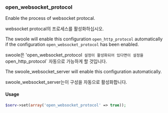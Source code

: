 ### open_websocket_protocol

Enable the process of websocket protocal.

websocket protocal의 프로세스를 활성화하십시오.

The swoole  will enable this configuration `open_http_protocol` automatically if the configuration `open_websocket_protocol` has been enabled.

swoole은 'open_websocket_protocol` 설정이 활성화되어 있다면이 설정을`open_http_protocol` 자동으로 가능하게 할 것입니다.

The swoole_websocket_server will enable this configuration automatically.

swoole_websocket_server는이 구성을 자동으로 활성화합니다.

#### Usage

```php
$serv->set(array('open_websocket_protocol' => true));
```

